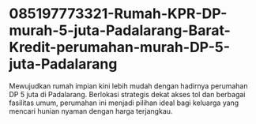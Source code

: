 # 085197773321-Rumah-KPR-DP-murah-5-juta-Padalarang-Barat-Kredit-perumahan-murah-DP-5-juta-Padalarang
Mewujudkan rumah impian kini lebih mudah dengan hadirnya perumahan DP 5 juta di Padalarang. Berlokasi strategis dekat akses tol dan berbagai fasilitas umum, perumahan ini menjadi pilihan ideal bagi keluarga yang mencari hunian nyaman dengan harga terjangkau.
